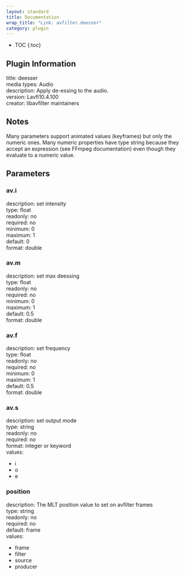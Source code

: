 ```yaml
---
layout: standard
title: Documentation
wrap_title: "Link: avfilter.deesser"
category: plugin
---
```

* TOC
{:toc}

## Plugin Information

title: deesser  
media types:
Audio  
description: Apply de-essing to the audio.  
version: Lavfi10.4.100  
creator: libavfilter maintainers  

## Notes

Many parameters support animated values (keyframes) but only the numeric ones. Many numeric properties have type string because they accept an expression (see FFmpeg documentation) even though they evaluate to a numeric value.

## Parameters

### av.i

  
description:
set intensity  
type: float  
readonly: no  
required: no  
minimum: 0  
maximum: 1  
default: 0  
format: double  

### av.m

  
description:
set max deessing  
type: float  
readonly: no  
required: no  
minimum: 0  
maximum: 1  
default: 0.5  
format: double  

### av.f

  
description:
set frequency  
type: float  
readonly: no  
required: no  
minimum: 0  
maximum: 1  
default: 0.5  
format: double  

### av.s

  
description:
set output mode  
type: string  
readonly: no  
required: no  
format: integer or keyword  
values:  

* i
* o
* e

### position

  
description:
The MLT position value to set on avfilter frames  
type: string  
readonly: no  
required: no  
default: frame  
values:  

* frame
* filter
* source
* producer

